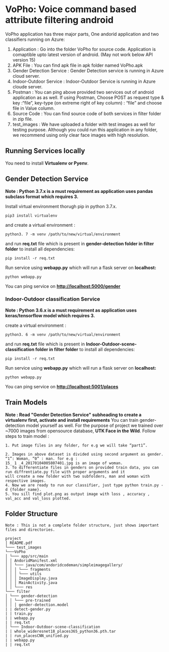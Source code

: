 # VoPho: Voice command based attribute filtering android


VoPho application has three major parts, One andorid application and two classifiers running on Azure:

1. Application : Go into the folder VoPho for source code. Application is comaptible upto latest version of android. (May
not work below API version 15)
2. APK File : You can find apk file in apk folder named VoPho.apk
3. Gender Detection Service : Gender Detection service is running in Azure cloud server.
4. Indoor-Outdoor Service : Indoor-Outdoor Service is running in Azure cloude server. 
5. Postman : You can ping above provided two services out of android application as as well. If using Postman, Choose
POST as request type & key :“file”, key-type (on extreme right of key column) : “file” and choose file in Value
column.
6. Source Code : You can find source code of both services in filter folder in zip file.
7. test_images : We have uploaded a folder with test images as well for testing purpose. Although you could run this
application in any folder, we recommend using only clear face images with high resolution.

## Running Services locally

You need to install **Virtualenv or Pyenv**.

## Gender Detection Service

**Note : Python 3.7.x is a must requirement as application uses pandas subclass format which
requires 3.**

Install virtual environment thorugh pip in python 3.7.x.

```
pip3 install virtualenv
```
and create a virtual environment :

```
python3. 7 -m venv /path/to/new/virtual/environment
```
and run **req.txt** file which is present in **gender-detection folder in filter folder** to install all dependencies:


```
pip install -r req.txt
```
Run service using **webapp.py** which will run a flask server on **localhost:**

```
python webapp.py
```
You can ping service on **[http://localhost:5000/gender](http://localhost:5000/gender)**

### Indoor-Outdoor classification Service

**Note : Python 3.6.x is a must requirement as application uses keras/tensorflow model which
requires 3.**

create a virtual environment :

```
python3. 6 -m venv /path/to/new/virtual/environment
```
and run **req.txt** file which is present in **Indoor-Outdoor-scene-classification folder in filter folder** to install all
dependencies:

```
pip install -r req.txt
```
Run service using **webapp.py** which will run a flask server on **localhost:**

```
python webapp.py
```
You can ping service on **[http://localhost:5001/places](http://localhost:5001/places)**

## Train Models

**Note : Read "Gender Detection Service" subheading to create a virtualenv first, activate and
install requirements**
You can train gender-detection model yourself as well. For the purpose of project we trained over ~7000 images from
opensource database, **UTK Face in the Wild**. Follow steps to train model :

```
1. Put image files in any folder, for e.g we will take “part1”.
```

```
2. Images in above dataset is divided using second argument as gender. “1”: Woman, “0” : man. for e.g :
15_ 1 _4_20170104005807401.jpg is an image of woman.
3. To differentiate files in genders on provided train data, you can run diffrentiate.py file with proper arguments and it
will create a new folder with two subfolders, man and woman with respective images.
4. Now we are ready to run our classifier, just type python train.py -d {folder_name}.
5. You sill find plot.png as output image with loss , accuracy , val_acc and val_loss plotted.
```
## Folder Structure

```
Note : This is not a complete folder structure, just shows important files and directories.
```
```
project
│ README.pdf
└─── test_images
└───VoPho
│ └─── app/src/main
│ │ AndoridManifest.xml
│ │ └─── java/com/andoridcodeman/simpleimagegallery/
│ │ │ └─── fragments
│ │ │ └─── utils
│ │ │ ImageDisplay.java
│ │ │ MainActivity.java
│ │ └─── res
└─── filter
│ └─── gender-detection
│ │ └─── pre-trained
│ │ │ gender-detection.model
| | detect-gender.py
| | train.py
| | webapp.py
| | req.txt
│ └─── Indoor-Outdoor-scene-classification
| | whole_wideresnet18_places365_python36.pth.tar
| | run_placesCNN_unified.py
| | webapp.py
| | req.txt
```


